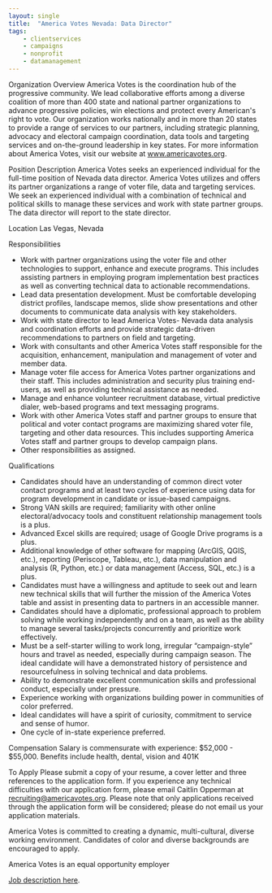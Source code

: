 ```yaml
---
layout: single
title:  "America Votes Nevada: Data Director"
tags: 
    - clientservices
    - campaigns
    - nonprofit
    - datamanagement
---
```


Organization Overview
America Votes is the coordination hub of the progressive community. We lead collaborative efforts among a diverse coalition of more than 400 state and national partner organizations to advance progressive policies, win elections and protect every American's right to vote. Our organization works nationally and in more than 20 states to provide a range of services to our partners, including strategic planning, advocacy and electoral campaign coordination, data tools and targeting services and on-the-ground leadership in key states. For more information about America Votes, visit our website at www.americavotes.org.

Position Description
America Votes seeks an experienced individual for the full-time position of Nevada data director. America Votes utilizes and offers its partner organizations a range of voter file, data and targeting services. We seek an experienced individual with a combination of technical and political skills to manage these services and work with state partner groups. The data director will report to the state director.

Location
Las Vegas, Nevada

Responsibilities
* Work with partner organizations using the voter file and other technologies to support, enhance and execute programs. This includes assisting partners in employing program implementation best practices as well as converting technical data to actionable recommendations.
* Lead data presentation development. Must be comfortable developing district profiles, landscape memos, slide show presentations and other documents to communicate data analysis with key stakeholders.
* Work with state director to lead America Votes- Nevada data analysis and coordination efforts and provide strategic data-driven recommendations to partners on field and targeting.
* Work with consultants and other America Votes staff responsible for the acquisition, enhancement, manipulation and management of voter and member data.
* Manage voter file access for America Votes partner organizations and their staff. This includes administration and security plus training end-users, as well as providing technical assistance as needed.
* Manage and enhance volunteer recruitment database, virtual predictive dialer, web-based programs and text messaging programs.
* Work with other America Votes staff and partner groups to ensure that political and voter contact programs are maximizing shared voter file, targeting and other data resources. This includes supporting America Votes staff and partner groups to develop campaign plans.
* Other responsibilities as assigned. 

Qualifications
* Candidates should have an understanding of common direct voter contact programs and at least two cycles of experience using data for program development in candidate or issue-based campaigns.
* Strong VAN skills are required; familiarity with other online electoral/advocacy tools and constituent relationship management tools is a plus.
* Advanced Excel skills are required; usage of Google Drive programs is a plus.  
* Additional knowledge of other software for mapping (ArcGIS, QGIS, etc.), reporting (Periscope, Tableau, etc.), data manipulation and analysis (R, Python, etc.) or data management (Access, SQL, etc.) is a plus.
* Candidates must have a willingness and aptitude to seek out and learn new technical skills that will further the mission of the America Votes table and assist in presenting data to partners in an accessible manner. 
* Candidates should have a diplomatic, professional approach to problem solving while working independently and on a team, as well as the ability to manage several tasks/projects concurrently and prioritize work effectively.
* Must be a self-starter willing to work long, irregular “campaign-style” hours and travel as needed, especially during campaign season. The ideal candidate will have a demonstrated history of persistence and resourcefulness in solving technical and data problems.
* Ability to demonstrate excellent communication skills and professional conduct, especially under pressure.
* Experience working with organizations building power in communities of color preferred.
* Ideal candidates will have a spirit of curiosity, commitment to service and sense of humor. 
* One cycle of in-state experience preferred.
 
Compensation
Salary is commensurate with experience: $52,000 - $55,000. Benefits include health, dental, vision and 401K

To Apply
Please submit a copy of your resume, a cover letter and three references to the application form.
If you experience any technical difficulties with our application form, please email Caitlin Opperman at recruiting@americavotes.org. Please note that only applications received through the application form will be considered; please do not email us your application materials.

America Votes is committed to creating a dynamic, multi-cultural, diverse working environment. Candidates of color and diverse backgrounds are encouraged to apply.

America Votes is an equal opportunity employer

[Job description here](https://americavotes.org/jobs/?job_id=2ec9098c-a0b7-4487-a201-29cbcec8341e).
